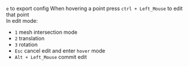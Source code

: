``e`` to export config
When hovering a point press ``ctrl + Left_Mouse`` to edit that point
<br>
In edit mode:
- ``1`` mesh intersection mode
- ``2`` translation
- ``3`` rotation  
- ``Esc`` cancel edit and enter ``hover`` mode
- ``Alt + Left_Mouse`` commit edit